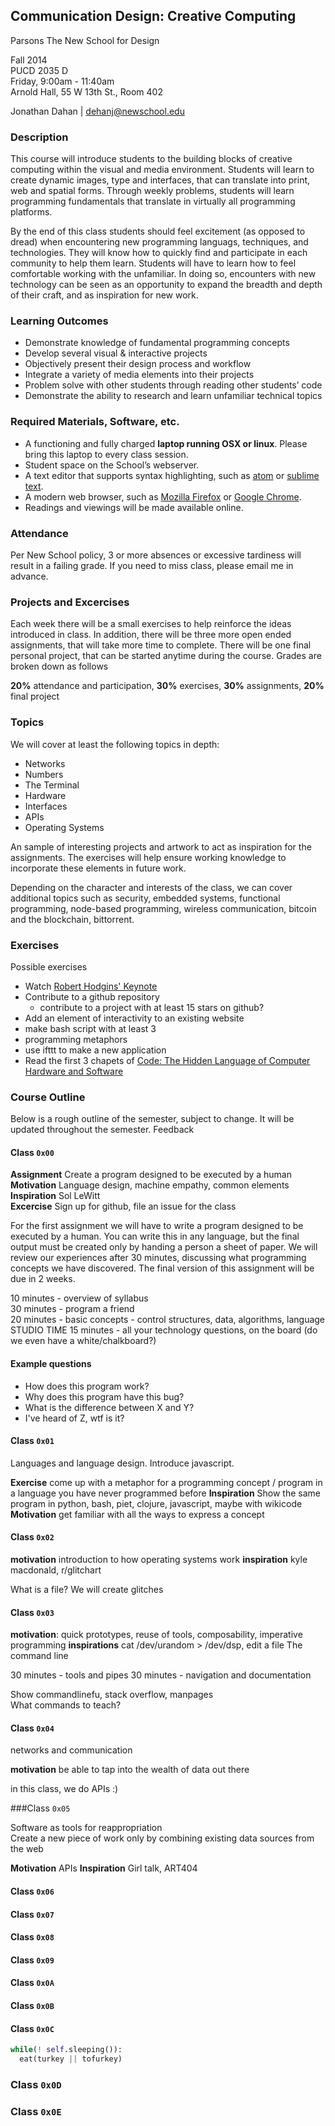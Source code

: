 ## Communication Design: Creative Computing
Parsons The New School for Design

Fall 2014  
PUCD 2035 D  
Friday, 9:00am - 11:40am  
Arnold Hall, 55 W 13th St., Room 402

Jonathan Dahan | dehanj@newschool.edu

### Description

This course will introduce students to the building blocks of creative computing within the visual and media environment. Students will learn to create dynamic images, type and interfaces, that can translate into print, web and spatial forms. Through weekly problems, students will learn programming fundamentals that translate in virtually all programming platforms.

By the end of this class students should feel excitement (as opposed to dread) when encountering new programming languags, techniques, and technologies. They will know how to quickly find and participate in each community to help them learn. Students will have to learn how to feel comfortable working with the unfamiliar. In doing so, encounters with new technology can be seen as an opportunity to expand the breadth and depth of their craft, and as inspiration for new work.

### Learning Outcomes

* Demonstrate knowledge of fundamental programming concepts
* Develop several visual & interactive projects
* Objectively present their design process and workflow
* Integrate a variety of media elements into their projects
* Problem solve with other students through reading other students’ code
* Demonstrate the ability to research and learn unfamiliar technical topics

### Required Materials, Software, etc.

+ A functioning and fully charged **laptop running OSX or linux**. Please bring this laptop to every class session.
+ Student space on the School’s webserver.
+ A text editor that supports syntax highlighting, such as [atom](atom.io) or [sublime text](sublimetext.com).
+ A modern web browser, such as [Mozilla Firefox](firefox.org) or [Google Chrome](google.com/chrome).
+ Readings and viewings will be made available online.

### Attendance

Per New School policy, 3 or more absences or excessive tardiness will result in a failing grade. If you need to miss class, please email me in advance.

### Projects and Excercises

Each week there will be a small exercises to help reinforce the ideas introduced in class. In addition, there will be three more open ended assignments, that will take more time to complete. There will be one final personal project, that can be started anytime during the course. Grades are broken down as follows

**20%** attendance and participation,
**30%** exercises,
**30%** assignments,
**20%** final project

### Topics

We will cover at least the following topics in depth:

- Networks
- Numbers
- The Terminal
- Hardware
- Interfaces
- APIs
- Operating Systems

An sample of interesting projects and artwork to act as inspiration for the assignments.
The exercises will help ensure working knowledge to incorporate these elements in future work.

Depending on the character and interests of the class, we can cover additional topics such as security, embedded systems, functional programming, node-based programming, wireless communication, bitcoin and the blockchain, bittorrent.

### Exercises

Possible exercises

- Watch [Robert Hodgins' Keynote]()
- Contribute to a github repository
  - contribute to a project with at least 15 stars on github?
- Add an element of interactivity to an existing website
- make bash script with at least 3
- programming metaphors
- use ifttt to make a new application
- Read the first 3 chapets of [Code: The Hidden Language of Computer Hardware and Software](http://www.amazon.com/Code-Language-Computer-Hardware-Software/dp/0735611319)

### Course Outline

Below is a rough outline of the semester, subject to change. It will be updated throughout the semester. Feedback

#### Class `0x00`

**Assignment** Create a program designed to be executed by a human  
**Motivation** Language design, machine empathy, common elements  
**Inspiration** Sol LeWitt  
**Excercise** Sign up for github, file an issue for the class

For the first assignment we will have to write a program designed to be executed by a human. You can write this in any language, but the final output must be created only by handing a person a sheet of paper. We will review our experiences after 30 minutes, discussing what programming concepts we have discovered. The final version of this assignment will be due in 2 weeks.

10 minutes - overview of syllabus  
30 minutes - program a friend  
20 minutes - basic concepts - control structures, data, algorithms, language
STUDIO TIME
15 minutes - all your technology questions, on the board (do we even have a white/chalkboard?)

#### Example questions

* How does this program work?
* Why does this program have this bug?
* What is the difference between X and Y?
* I've heard of Z, wtf is it?


#### Class `0x01`

Languages and language design. Introduce javascript.

**Exercise** come up with a metaphor for a programming concept / program in a language you have never programmed before
**Inspiration** Show the same program in python, bash, piet, clojure, javascript, maybe with wikicode
**Motivation** get familiar with all the ways to express a concept

#### Class `0x02`

**motivation** introduction to how operating systems work
**inspiration** kyle macdonald, r/glitchart

What is a file? We will create glitches

#### Class `0x03`

**motivation**: quick prototypes, reuse of tools, composability, imperative programming
**inspirations** cat /dev/urandom > /dev/dsp, edit a file
The command line

30 minutes - tools and pipes
30 minutes - navigation and documentation

Show commandlinefu, stack overflow, manpages  
What commands to teach?

#### Class `0x04`

networks and communication

**motivation** be able to tap into the wealth of data out there

in this class, we do APIs :)

###Class `0x05`

Software as tools for reappropriation  
Create a new piece of work only by combining existing data sources from the web

**Motivation** APIs
**Inspiration** Girl talk, ART404

#### Class `0x06`

#### Class `0x07`

#### Class `0x08`

#### Class `0x09`

#### Class `0x0A`

#### Class `0x0B`

#### Class `0x0C`

```python
while(! self.sleeping()):
  eat(turkey || tofurkey)
```

### Class `0x0D`

### Class `0x0E`
